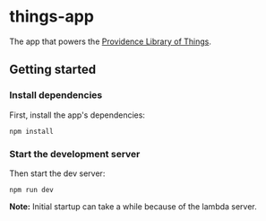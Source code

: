 # things-app

The app that powers the [Providence Library of Things](https://pvdthings.netlify.app).

## Getting started

### Install dependencies

First, install the app's dependencies:
```
npm install
```

### Start the development server

Then start the dev server:
```
npm run dev
```

**Note:** Initial startup can take a while because of the lambda server.
